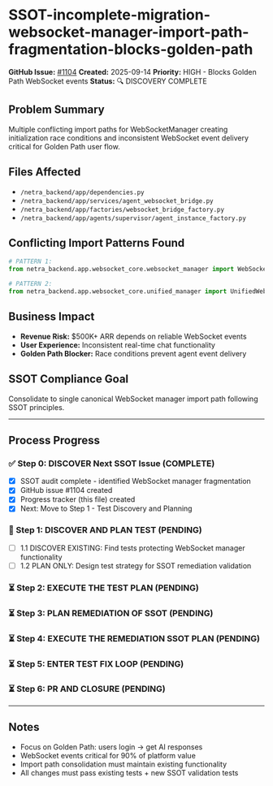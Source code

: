 # SSOT-incomplete-migration-websocket-manager-import-path-fragmentation-blocks-golden-path

**GitHub Issue:** [#1104](https://github.com/netra-systems/netra-apex/issues/1104)
**Created:** 2025-09-14
**Priority:** HIGH - Blocks Golden Path WebSocket events
**Status:** 🔍 DISCOVERY COMPLETE

## Problem Summary
Multiple conflicting import paths for WebSocketManager creating initialization race conditions and inconsistent WebSocket event delivery critical for Golden Path user flow.

## Files Affected
- `/netra_backend/app/dependencies.py`
- `/netra_backend/app/services/agent_websocket_bridge.py`
- `/netra_backend/app/factories/websocket_bridge_factory.py`
- `/netra_backend/app/agents/supervisor/agent_instance_factory.py`

## Conflicting Import Patterns Found
```python
# PATTERN 1:
from netra_backend.app.websocket_core.websocket_manager import WebSocketManager

# PATTERN 2:
from netra_backend.app.websocket_core.unified_manager import UnifiedWebSocketManager as WebSocketManager
```

## Business Impact
- **Revenue Risk:** $500K+ ARR depends on reliable WebSocket events
- **User Experience:** Inconsistent real-time chat functionality
- **Golden Path Blocker:** Race conditions prevent agent event delivery

## SSOT Compliance Goal
Consolidate to single canonical WebSocket manager import path following SSOT principles.

---

## Process Progress

### ✅ Step 0: DISCOVER Next SSOT Issue (COMPLETE)
- [x] SSOT audit complete - identified WebSocket manager fragmentation
- [x] GitHub issue #1104 created
- [x] Progress tracker (this file) created
- [x] Next: Move to Step 1 - Test Discovery and Planning

### 🔄 Step 1: DISCOVER AND PLAN TEST (PENDING)
- [ ] 1.1 DISCOVER EXISTING: Find tests protecting WebSocket manager functionality
- [ ] 1.2 PLAN ONLY: Design test strategy for SSOT remediation validation

### ⏳ Step 2: EXECUTE THE TEST PLAN (PENDING)
### ⏳ Step 3: PLAN REMEDIATION OF SSOT (PENDING) 
### ⏳ Step 4: EXECUTE THE REMEDIATION SSOT PLAN (PENDING)
### ⏳ Step 5: ENTER TEST FIX LOOP (PENDING)
### ⏳ Step 6: PR AND CLOSURE (PENDING)

---

## Notes
- Focus on Golden Path: users login → get AI responses
- WebSocket events critical for 90% of platform value
- Import path consolidation must maintain existing functionality
- All changes must pass existing tests + new SSOT validation tests